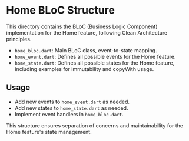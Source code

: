 # Home BLoC Structure

This directory contains the BLoC (Business Logic Component) implementation for the Home feature, following Clean Architecture principles.

- `home_bloc.dart`: Main BLoC class, event-to-state mapping.
- `home_event.dart`: Defines all possible events for the Home feature.
- `home_state.dart`: Defines all possible states for the Home feature, including examples for immutability and copyWith usage.

## Usage
- Add new events to `home_event.dart` as needed.
- Add new states to `home_state.dart` as needed.
- Implement event handlers in `home_bloc.dart`.

This structure ensures separation of concerns and maintainability for the Home feature's state management. 